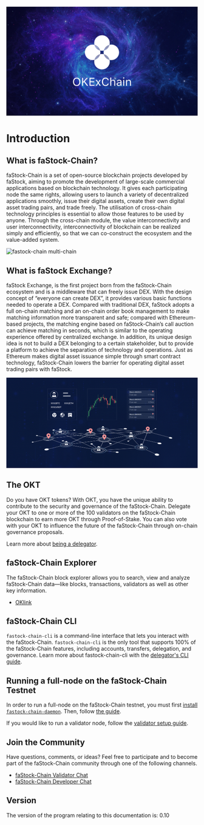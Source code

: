 
![Welcome to the faStock-Chain](./img/fastock-chain-image.jpg)

# Introduction

## What is faStock-Chain?

faStock-Chain is a set of open-source blockchain projects developed by faStock, aiming to promote the development of large-scale commercial applications based on blockchain technology. It gives each participating node the same rights, allowing users to launch a variety of decentralized applications smoothly, issue their digital assets, create their own digital asset trading pairs, and trade freely. The utilisation of cross-chain technology principles is essential to allow those features to be used by anyone. Through the cross-chain module, the value interconnectivity and user interconnectivity, interconnectivity of blockchain can be realized simply and efficiently, so that we can co-construct the ecosystem and the value-added system.

![fastock-chain multi-chain](./img/multi-chain.jpg)

## What is faStock Exchange?

faStock Exchange, is the first project born from the faStock-Chain ecosystem and is a middleware that can freely issue DEX. With the design concept of “everyone can create DEX”, it provides various basic functions needed to operate a DEX. Compared with traditional DEX, faStock adopts a full on-chain matching and an on-chain order book management to make matching information more transparent and safe; compared with Ethereum-based projects, the matching engine based on faStock-Chain’s call auction can achieve matching in seconds, which is similar to the operating experience offered by centralized exchange. In addition, its unique design idea is not to build a DEX belonging to a certain stakeholder, but to provide a platform to achieve the separation of technology and operations. Just as Ethereum makes digital asset issuance simple through smart contract technology, faStock-Chain lowers the barrier for operating digital asset trading pairs with faStock.

![faStock multi-operator relation](./img/operators.jpg)

## The OKT

Do you have OKT tokens? With OKT, you have the unique ability to contribute to the security and governance of the faStock-Chain. Delegate your OKT to one or more of the 100 validators on the faStock-Chain blockchain to earn more OKT through Proof-of-Stake. You can also vote with your OKT to influence the future of the faStock-Chain through on-chain governance proposals.

Learn more about [being a delegator](./delegators/delegators-faq.html).



## faStock-Chain Explorer

The faStock-Chain block explorer allows you to search, view and analyze faStock-Chain data—like blocks, transactions, validators as well as other key information.

* [OKlink](https://www.oklink.com)


## faStock-Chain CLI

`fastock-chain-cli` is a command-line interface that lets you interact with the faStock-Chain. `fastock-chain-cli` is the only tool that supports 100% of the faStock-Chain features, including accounts, transfers, delegation, and governance. Learn more about fastock-chain-cli with the [delegator's CLI guide](./delegators/delegators-guide-cli.html).


## Running a full-node on the faStock-Chain Testnet

In order to run a full-node on the faStock-Chain testnet, you must first [install `fastock-chain-daemon`](./getting-start/install-fastock-chain.html). Then, follow [the guide](./getting-start/install-fastock-chain.html).

If you would like to run a validator node, follow the [validator setup guide](./validators/validators-guide-cli.html).

## Join the Community

Have questions, comments, or ideas? Feel free to participate and to become part of the faStock-Chain community through one of the following channels.

* [faStock-Chain Validator Chat](https://t.me/joinchat/HuUCNktBLftzEY1fZPStkw)
* [faStock-Chain Developer Chat](https://t.me/fastocktech)

## Version

The version of the program relating to this documentation is: 0.10


